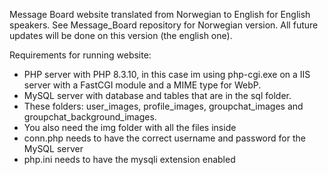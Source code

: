 Message Board website translated from Norwegian to English for English speakers. See Message_Board repository for Norwegian version. All future updates will be done on this version (the english one).

Requirements for running website:
- PHP server with PHP 8.3.10, in this case im using php-cgi.exe on a IIS server with a FastCGI module and a MIME type for WebP.
- MySQL server with database and tables that are in the sql folder.
- These folders: user_images, profile_images, groupchat_images and groupchat_background_images.
- You also need the img folder with all the files inside
- conn.php needs to have the correct username and password for the MySQL server
- php.ini needs to have the mysqli extension enabled
